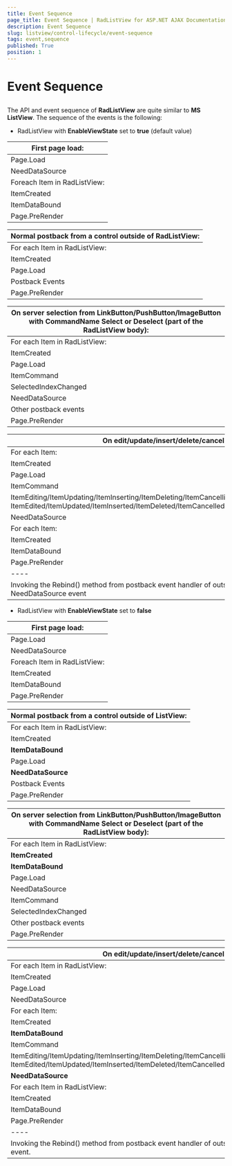 ```yaml
---
title: Event Sequence
page_title: Event Sequence | RadListView for ASP.NET AJAX Documentation
description: Event Sequence
slug: listview/control-lifecycle/event-sequence
tags: event,sequence
published: True
position: 1
---
```


# Event Sequence



##  

The API and event sequence of **RadListView** are quite similar to **MS ListView**. The sequence of the events is the following:

- RadListView with **EnableViewState** set to **true** (default value)


| First page load: |
| ------ |
|Page.Load|
|NeedDataSource|
|Foreach Item in RadListView:|
|ItemCreated|
|ItemDataBound|
|Page.PreRender|


| Normal postback from a control outside of RadListView: |
| ------ |
|For each Item in RadListView:|
|ItemCreated|
|Page.Load|
|Postback Events|
|Page.PreRender|


| On server selection from LinkButton/PushButton/ImageButton with CommandName Select or Deselect (part of the RadListView body): |
| ------ |
|For each Item in RadListView:|
|ItemCreated|
|Page.Load|
|ItemCommand|
|SelectedIndexChanged|
|NeedDataSource|
|Other postback events|
|Page.PreRender|


| On edit/update/insert/delete/cancel action or paging/sorting operation |
| ------ |
|For each Item:|
|ItemCreated|
|Page.Load|
|ItemCommand|
|ItemEditing/ItemUpdating/ItemInserting/ItemDeleting/ItemCancelling, ItemEdited/ItemUpdated/ItemInserted/ItemDeleted/ItemCancelledorPageIndexChanged/PageSizeChanged/Sorting/ItemCommand|
|NeedDataSource|
|For each Item:|
|ItemCreated|
|ItemDataBound|
|Page.PreRender|
|----|
|Invoking the Rebind() method from postback event handler of outside control or RadListView will raise automatically the NeedDataSource event|

- RadListView with **EnableViewState** set to **false**


| First page load: |
| ------ |
|Page.Load|
|NeedDataSource|
|Foreach Item in RadListView:|
|ItemCreated|
|ItemDataBound|
|Page.PreRender|


| Normal postback from a control outside of ListView: |
| ------ |
|For each Item in RadListView:|
|ItemCreated|
| **ItemDataBound** |
|Page.Load|
| **NeedDataSource** |
|Postback Events|
|Page.PreRender|


| On server selection from LinkButton/PushButton/ImageButton with CommandName Select or Deselect (part of the RadListView body): |
| ------ |
|For each Item in RadListView:|
| **ItemCreated** |
| **ItemDataBound** |
|Page.Load|
|NeedDataSource|
|ItemCommand|
|SelectedIndexChanged|
|Other postback events|
|Page.PreRender|


| On edit/update/insert/delete/cancel action or paging/sorting operation |
| ------ |
|For each Item in RadListView:|
|ItemCreated|
|Page.Load|
|NeedDataSource|
|For each Item:|
|ItemCreated|
| **ItemDataBound** |
|ItemCommand|
|ItemEditing/ItemUpdating/ItemInserting/ItemDeleting/ItemCancelling, ItemEdited/ItemUpdated/ItemInserted/ItemDeleted/ItemCancelledorPageIndexChanged/PageSizeChanged/Sorting/ItemCommand|
| **NeedDataSource** |
|For each Item in RadListView:|
|ItemCreated|
|ItemDataBound|
|Page.PreRender|
|----|
|Invoking the Rebind() method from postback event handler of outside control or RadListView will -not- raise the NeedDataSource event.|
